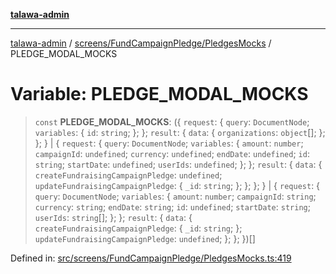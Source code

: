 [**talawa-admin**](../../../../README.md)

***

[talawa-admin](../../../../modules.md) / [screens/FundCampaignPledge/PledgesMocks](../README.md) / PLEDGE\_MODAL\_MOCKS

# Variable: PLEDGE\_MODAL\_MOCKS

> `const` **PLEDGE\_MODAL\_MOCKS**: (\{ `request`: \{ `query`: `DocumentNode`; `variables`: \{ `id`: `string`; \}; \}; `result`: \{ `data`: \{ `organizations`: `object`[]; \}; \}; \} \| \{ `request`: \{ `query`: `DocumentNode`; `variables`: \{ `amount`: `number`; `campaignId`: `undefined`; `currency`: `undefined`; `endDate`: `undefined`; `id`: `string`; `startDate`: `undefined`; `userIds`: `undefined`; \}; \}; `result`: \{ `data`: \{ `createFundraisingCampaignPledge`: `undefined`; `updateFundraisingCampaignPledge`: \{ `_id`: `string`; \}; \}; \}; \} \| \{ `request`: \{ `query`: `DocumentNode`; `variables`: \{ `amount`: `number`; `campaignId`: `string`; `currency`: `string`; `endDate`: `string`; `id`: `undefined`; `startDate`: `string`; `userIds`: `string`[]; \}; \}; `result`: \{ `data`: \{ `createFundraisingCampaignPledge`: \{ `_id`: `string`; \}; `updateFundraisingCampaignPledge`: `undefined`; \}; \}; \})[]

Defined in: [src/screens/FundCampaignPledge/PledgesMocks.ts:419](https://github.com/bint-Eve/talawa-admin/blob/e05e1a03180dbbfc7ba850102958ea6b6cd4b01e/src/screens/FundCampaignPledge/PledgesMocks.ts#L419)
